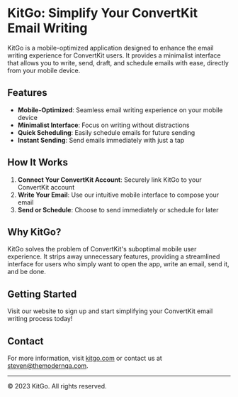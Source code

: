 # KitGo: Simplify Your ConvertKit Email Writing

KitGo is a mobile-optimized application designed to enhance the email writing experience for ConvertKit users. It provides a minimalist interface that allows you to write, send, draft, and schedule emails with ease, directly from your mobile device.

## Features

- **Mobile-Optimized**: Seamless email writing experience on your mobile device
- **Minimalist Interface**: Focus on writing without distractions
- **Quick Scheduling**: Easily schedule emails for future sending
- **Instant Sending**: Send emails immediately with just a tap

## How It Works

1. **Connect Your ConvertKit Account**: Securely link KitGo to your ConvertKit account
2. **Write Your Email**: Use our intuitive mobile interface to compose your email
3. **Send or Schedule**: Choose to send immediately or schedule for later

## Why KitGo?

KitGo solves the problem of ConvertKit's suboptimal mobile user experience. It strips away unnecessary features, providing a streamlined interface for users who simply want to open the app, write an email, send it, and be done.

## Getting Started

Visit our website to sign up and start simplifying your ConvertKit email writing process today!

## Contact

For more information, visit [kitgo.com](https://kitgo.app) or contact us at steven@themodernqa.com.

---

© 2023 KitGo. All rights reserved.
